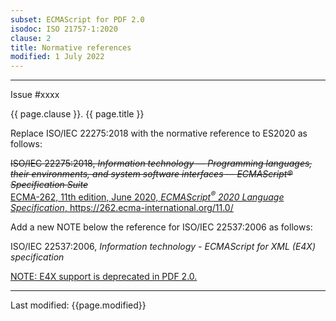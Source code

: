 ```yaml
---
subset: ECMAScript for PDF 2.0
isodoc: ISO 21757-1:2020
clause: 2
title: Normative references
modified: 1 July 2022
---
```


<ul>
</ul>
<hr>

<link rel="stylesheet" href="../assets/iso-style.css">
<div class="isostyle">
<div class="fixedpopup" id="issuelink">
	Issue #xxxx
</div>


<p class="fake-h1">{{ page.clause }}. {{ page.title }}</p>

<p class="location">Replace ISO/IEC 22275:2018 with the normative reference to ES2020 as follows:</p>

<p>
<del onMouseEnter="mouseEnter(this)" data-issue="185" data-iso="approved">
ISO/IEC 22275:2018, <i>Information technology — Programming languages, their environments, and system software interfaces — ECMAScript® Specification Suite</i>
</del><br/>
<ins onMouseEnter="mouseEnter(this)" data-issue="185" data-iso="approved">
ECMA-262, 11th edition, June 2020, <i>ECMAScript<sup>&reg;</sup> 2020 Language Specification</i>, <a href="https://262.ecma-international.org/11.0/">https://262.ecma-international.org/11.0/</a>
</ins>
</p>

<p class="location">Add a new NOTE below the reference for ISO/IEC 22537:2006 as follows:</p>

<p>ISO/IEC 22537:2006, <i>Information technology - ECMAScript for XML (E4X) specification</i></p>
<p class="hangingindent">
    <ins onMouseEnter="mouseEnter(this)" data-issue="70" data-iso="approved">NOTE: E4X support is deprecated in PDF 2.0.</ins>
</p>

</div>

<hr>
<p class="footnote">Last modified: {{page.modified}}</p>
